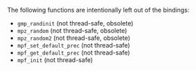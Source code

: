 The following functions are intentionally left out of the bindings:

* `gmp_randinit` (not thread-safe, obsolete)
* `mpz_random` (not thread-safe, obsolete)
* `mpz_random2` (not thread-safe, obsolete)
* `mpf_set_default_prec` (not thread-safe)
* `mpf_get_default_prec` (not thread-safe)
* `mpf_init` (not thread-safe)

